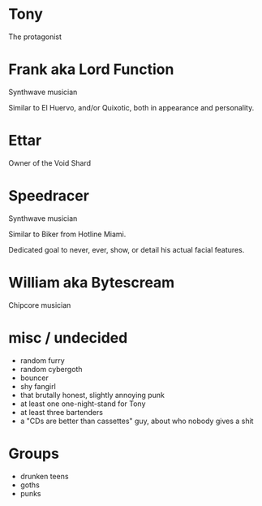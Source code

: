 # Tony

The protagonist

# Frank aka Lord Function

Synthwave musician

Similar to El Huervo, and/or Quixotic, both in appearance and personality.

# Ettar

Owner of the Void Shard

# Speedracer

Synthwave musician

Similar to Biker from Hotline Miami.

Dedicated goal to never, ever, show, or detail his actual facial features.

# William aka Bytescream

Chipcore musician

# misc / undecided

* random furry
* random cybergoth
* bouncer
* shy fangirl
* that brutally honest, slightly annoying punk
* at least one one-night-stand for Tony
* at least three bartenders
* a "CDs are better than cassettes" guy, about who nobody gives a shit

# Groups

* drunken teens
* goths
* punks

